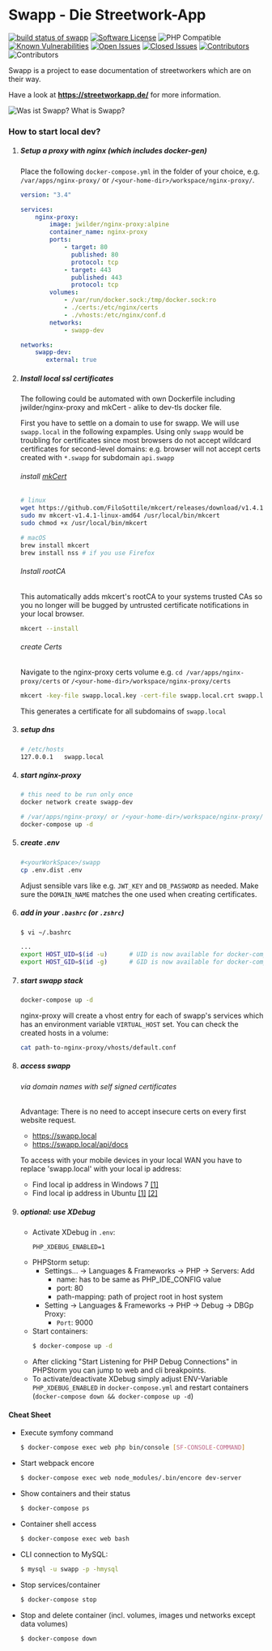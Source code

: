 Swapp - Die Streetwork-App
==========================

[![build status of swapp](https://img.shields.io/travis/knutschsoft/swapp/develop?style=flat-square&logo=travis)](https://travis-ci.org/knutschsoft/swapp)
[![Software License](https://img.shields.io/badge/license-MIT-brightgreen.svg?style=flat-square)](LICENSE)
![PHP Compatible](https://img.shields.io/packagist/php-v/knutschsoft/swapp?style=flat-square)
[![Known Vulnerabilities](https://snyk.io/test/github/knutschsoft/swapp/badge.svg)](https://snyk.io/test/github/knutschsoft/swapp)
[![Open Issues](https://img.shields.io/github/issues-raw/knutschsoft/swapp?style=flat-square)](https://github.com/knutschsoft/swapp/issues)
[![Closed Issues](https://img.shields.io/github/issues-closed-raw/knutschsoft/swapp?style=flat-square)](https://github.com/knutschsoft/swapp/issues?q=is%3Aissue+is%3Aclosed)
[![Contributors](https://img.shields.io/github/contributors/knutschsoft/swapp?style=flat-square)](https://github.com/knutschsoft/swapp/graphs/contributors)
![Contributors](https://img.shields.io/maintenance/yes/2022?style=flat-square)

Swapp is a project to ease documentation of streetworkers which are on their way.

Have a look at **https://streetworkapp.de/** for more information.

![Was ist Swapp? What is Swapp?](web/assets/images/swapp-info.png?raw=true "Was ist Swapp? What is Swapp?")

### How to start local dev?

1. ##### Setup a proxy with nginx (which includes docker-gen)
   Place the following ```docker-compose.yml``` in the folder of your choice, e.g. ```/var/apps/nginx-proxy/``` or ```/<your-home-dir>/workspace/nginx-proxy/```.
    ```yaml
    version: "3.4"

    services:
        nginx-proxy:
            image: jwilder/nginx-proxy:alpine
            container_name: nginx-proxy
            ports:
                - target: 80
                  published: 80
                  protocol: tcp
                - target: 443
                  published: 443
                  protocol: tcp
            volumes:
                - /var/run/docker.sock:/tmp/docker.sock:ro
                - ./certs:/etc/nginx/certs
                - ./vhosts:/etc/nginx/conf.d
            networks:
                - swapp-dev
    
    networks:
        swapp-dev:
           external: true
    ```
2. ##### Install local ssl certificates
   The following could be automated with own Dockerfile
   including jwilder/nginx-proxy and mkCert - alike to dev-tls docker file. <br>

   First you have to settle on a domain to use for swapp.
   We will use `swapp.local` in the following expamples.
   Using only `swapp` would be troubling for certificates since most browsers
   do not accept wildcard certificates for second-level domains:
   e.g. browser will not accept certs created with `*.swapp` for subdomain `api.swapp`

   ###### install [mkCert](https://github.com/FiloSottile/mkcert)
    ```BASH
    # linux
    wget https://github.com/FiloSottile/mkcert/releases/download/v1.4.1/mkcert-v1.4.1-linux-amd64
    sudo mv mkcert-v1.4.1-linux-amd64 /usr/local/bin/mkcert
    sudo chmod +x /usr/local/bin/mkcert
    ```
    ```BASH
    # macOS
    brew install mkcert
    brew install nss # if you use Firefox
    ```
   ###### Install rootCA
   This automatically adds mkcert's rootCA to your systems trusted CAs so you no longer will be bugged by untrusted certificate notifications in your local browser.
    ```BASH
    mkcert --install
    ```
   ###### create Certs
   Navigate to the nginx-proxy certs volume e.g. `cd /var/apps/nginx-proxy/certs` or ```/<your-home-dir>/workspace/nginx-proxy/certs```
   ```BASH
   mkcert -key-file swapp.local.key -cert-file swapp.local.crt swapp.local *.swapp.local    
   ```
   This generates a certificate for all subdomains of `swapp.local`
3.  ##### setup dns
    ```BASH
    # /etc/hosts
    127.0.0.1	swapp.local
    ```
4. ##### start nginx-proxy

    ```BASH
    # this need to be run only once 
    docker network create swapp-dev
    ```

    ```BASH
    # /var/apps/nginx-proxy/ or /<your-home-dir>/workspace/nginx-proxy/
    docker-compose up -d    
    ```

5. ##### create .env
   ```BASH
   #<yourWorkSpace>/swapp
   cp .env.dist .env
   ```
   Adjust sensible vars like e.g. `JWT_KEY` and `DB_PASSWORD` as needed.
   Make sure the `DOMAIN_NAME` matches the one used when creating certificates.

6. ##### add in your ```.bashrc``` (or ```.zshrc```)
    ```bash
    $ vi ~/.bashrc

    ...
    export HOST_UID=$(id -u)      # UID is now available for docker-compose.yml
    export HOST_GID=$(id -g)      # GID is now available for docker-compose.yml

7. ##### start swapp stack
    ```BASH
    docker-compose up -d
    ```
   nginx-proxy will create a vhost entry for each of swapp's services which has an environment variable `VIRTUAL_HOST` set.
   You can check the created hosts in a volume:
    ```BASH
    cat path-to-nginx-proxy/vhosts/default.conf
    ```

8. ##### access swapp
   ###### via domain names with self signed certificates
   Advantage: There is no need to accept insecure certs on every first website request.
    * https://swapp.local
    * https://swapp.local/api/docs

   To access with your mobile devices in your local WAN you have to replace 'swapp.local' with your local ip address:
    * Find local ip address in Windows 7 [[1]](https://www.groovypost.com/howto/microsoft/windows-7/find-your-local-ip-address-windows-7-cmd/)
    * Find local ip address in Ubuntu [[1]](https://help.ubuntu.com/stable/ubuntu-help/net-findip.html.en) [[2]](https://itsfoss.com/check-ip-address-ubuntu/)

9. ##### optional: use XDebug

    * Activate XDebug in `.env`:
        ```
        PHP_XDEBUG_ENABLED=1
        ```
    * PHPStorm setup:
        * Settings... -> Languages & Frameworks -> PHP -> Servers: Add
            * name: has to be same as PHP_IDE_CONFIG value
            * port: 80
            * path-mapping: path of project root in host system 
        * Setting -> Languages & Frameworks -> PHP -> Debug -> DBGp Proxy:
            * `Port`: 9000
    * Start containers:
        ```bash
        $ docker-compose up -d
        ```
    * After clicking "Start Listening for PHP Debug Connections" in PHPStorm you can jump to web and cli breakpoints.
    * To activate/deactivate XDebug simply adjust ENV-Variable `PHP_XDEBUG_ENABLED` in `docker-compose.yml`
    and restart containers (`docker-compose down && docker-compose up -d`) 

#### Cheat Sheet

* Execute symfony command
    ```bash
    $ docker-compose exec web php bin/console [SF-CONSOLE-COMMAND]
    ```
* Start webpack encore
    ```bash
    $ docker-compose exec web node_modules/.bin/encore dev-server
    ```
* Show containers and their status
    ```bash
    $ docker-compose ps
    ```
* Container shell access
    ```bash
    $ docker-compose exec web bash
    ```
* CLI connection to MySQL:
    ```bash
    $ mysql -u swapp -p -hmysql
    ```
* Stop services/container
    ```bash
    $ docker-compose stop
    ```
* Stop and delete container (incl. volumes, images und networks except data volumes)
    ```bash
    $ docker-compose down
    ```
